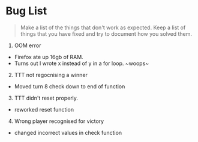 # Bug List

> Make a list of the things that don't work as expected. Keep a list of things that you have fixed and try to document how you solved them.

1. OOM error
 - Firefox ate up 16gb of RAM.
 - Turns out I wrote x instead of y in a for loop. ~woops~

2. TTT not regocnising a winner
 - Moved turn 8 check down to end of function

3. TTT didn't reset properly.
 - reworked reset function

4. Wrong player recognised for victory
 - changed incorrect values in check function